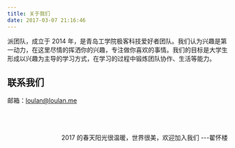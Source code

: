 ```yaml
---
title: 关于我们
date: 2017-03-07 21:16:46
---
```

派团队，成立于 2014 年，是青岛工学院极客科技爱好者团队。我们认为兴趣是第一动力，在这里尽情的挥洒你的兴趣，专注做你喜欢的事情。我们的目标是大学生形成以兴趣为主导的学习方式，在学习的过程中锻炼团队协作、生活等能力。
## 联系我们
邮箱：loulan@loulan.me
<br><br><br><br>
<p style="text-align: right;">2017 的春天阳光很温暖，世界很美，欢迎加入我们
---翟怀楼</p>


